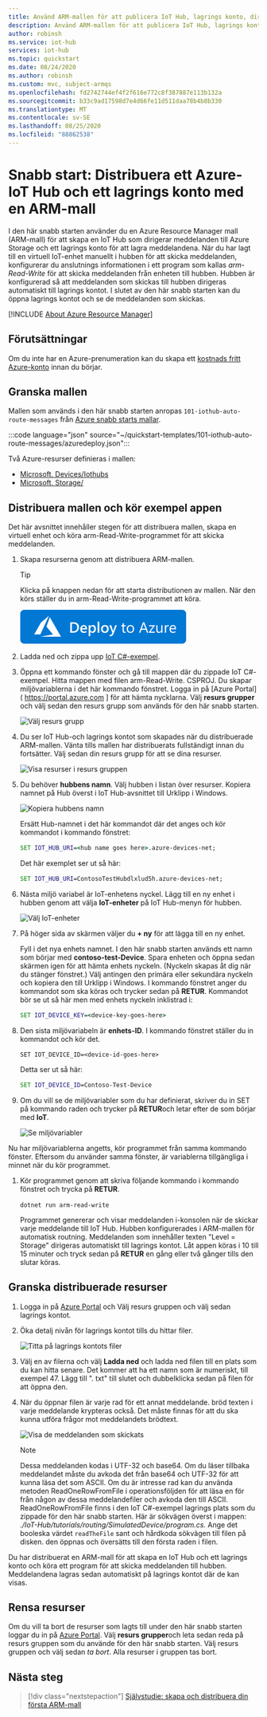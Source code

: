 ```yaml
---
title: Använd ARM-mallen för att publicera IoT Hub, lagrings konto, dirigera meddelanden
description: Använd ARM-mallen för att publicera IoT Hub, lagrings konto, dirigera meddelanden
author: robinsh
ms.service: iot-hub
services: iot-hub
ms.topic: quickstart
ms.date: 08/24/2020
ms.author: robinsh
ms.custom: mvc, subject-armqs
ms.openlocfilehash: fd2742744ef4f2f616e772c8f387887e113b132a
ms.sourcegitcommit: b33c9ad17598d7e4d66fe11d511daa78b4b8b330
ms.translationtype: MT
ms.contentlocale: sv-SE
ms.lasthandoff: 08/25/2020
ms.locfileid: "88862538"
---
```

# <a name="quickstart-deploy-an-azure-iot-hub-and-a-storage-account-using-an-arm-template"></a>Snabb start: Distribuera ett Azure-IoT Hub och ett lagrings konto med en ARM-mall

I den här snabb starten använder du en Azure Resource Manager mall (ARM-mall) för att skapa en IoT Hub som dirigerar meddelanden till Azure Storage och ett lagrings konto för att lagra meddelandena. När du har lagt till en virtuell IoT-enhet manuellt i hubben för att skicka meddelanden, konfigurerar du anslutnings informationen i ett program som kallas  *arm-Read-Write* för att skicka meddelanden från enheten till hubben. Hubben är konfigurerad så att meddelanden som skickas till hubben dirigeras automatiskt till lagrings kontot. I slutet av den här snabb starten kan du öppna lagrings kontot och se de meddelanden som skickas.

[!INCLUDE [About Azure Resource Manager](../../includes/resource-manager-quickstart-introduction.md)]

## <a name="prerequisites"></a>Förutsättningar

Om du inte har en Azure-prenumeration kan du skapa ett [kostnads fritt Azure-konto](https://azure.microsoft.com/free/) innan du börjar.

## <a name="review-the-template"></a>Granska mallen

Mallen som används i den här snabb starten anropas `101-iothub-auto-route-messages` från [Azure snabb starts mallar](https://azure.microsoft.com/resources/templates/101-iothub-auto-route-messages).

:::code language="json" source="~/quickstart-templates/101-iothub-auto-route-messages/azuredeploy.json":::

Två Azure-resurser definieras i mallen: 
* [Microsoft. Devices/Iothubs](/azure/templates/microsoft.iothubs)
* [Microsoft. Storage/](/azure/templates/microsoft.storage)

## <a name="deploy-the-template-and-run-the-sample-app"></a>Distribuera mallen och kör exempel appen

Det här avsnittet innehåller stegen för att distribuera mallen, skapa en virtuell enhet och köra arm-Read-Write-programmet för att skicka meddelanden.

1. Skapa resurserna genom att distribuera ARM-mallen.

    > [!TIP]
    > Klicka på knappen nedan för att starta distributionen av mallen. När den körs ställer du in arm-Read-Write-programmet att köra.

    [![Distribuera till Azure](https://raw.githubusercontent.com/Azure/azure-quickstart-templates/master/1-CONTRIBUTION-GUIDE/images/deploytoazure.svg?sanitize=true)](https://portal.azure.com/#create/Microsoft.Template/uri/https%3A%2F%2Fraw.githubusercontent.com%2FAzure%2Fazure-quickstart-templates%2Fmaster%2F101-iothub-auto-route-messages%2Fazuredeploy.json)

1. Ladda ned och zippa upp [IoT C#-exempel](https://Azure-Samples/azure-iot-samples-csharp).

1. Öppna ett kommando fönster och gå till mappen där du zippade IoT C#-exempel. Hitta mappen med filen arm-Read-Write. CSPROJ. Du skapar miljövariablerna i det här kommando fönstret. Logga in på [Azure Portal] ( https://portal.azure.com ] för att hämta nycklarna. Välj **resurs grupper** och välj sedan den resurs grupp som används för den här snabb starten.

   ![Välj resurs grupp](./media/horizontal-arm-route-messages/01-select-resource-group.png)

1. Du ser IoT Hub-och lagrings kontot som skapades när du distribuerade ARM-mallen. Vänta tills mallen har distribuerats fullständigt innan du fortsätter. Välj sedan din resurs grupp för att se dina resurser.

   ![Visa resurser i resurs gruppen](./media/horizontal-arm-route-messages/02-view-resources-in-group.png)

1. Du behöver **hubbens namn**. Välj hubben i listan över resurser. Kopiera namnet på Hub överst i IoT Hub-avsnittet till Urklipp i Windows. 
 
   ![Kopiera hubbens namn](./media/horizontal-arm-route-messages/03-copy-hub-name.png)

    Ersätt Hub-namnet i det här kommandot där det anges och kör kommandot i kommando fönstret:
   
    ```cmd
    SET IOT_HUB_URI=<hub name goes here>.azure-devices-net;
    ```

   Det här exemplet ser ut så här:

   ```cmd
   SET IOT_HUB_URI=ContosoTestHubdlxlud5h.azure-devices-net;
   ```

1. Nästa miljö variabel är IoT-enhetens nyckel. Lägg till en ny enhet i hubben genom att välja **IoT-enheter** på IoT Hub-menyn för hubben. 

   ![Välj IoT-enheter](./media/horizontal-arm-route-messages/04-select-iot-devices.png)

1. På höger sida av skärmen väljer du **+ ny** för att lägga till en ny enhet. 

   Fyll i det nya enhets namnet. I den här snabb starten används ett namn som börjar med **contoso-test-Device**. Spara enheten och öppna sedan skärmen igen för att hämta enhets nyckeln. (Nyckeln skapas åt dig när du stänger fönstret.) Välj antingen den primära eller sekundära nyckeln och kopiera den till Urklipp i Windows. I kommando fönstret anger du kommandot som ska köras och trycker sedan på **RETUR**. Kommandot bör se ut så här men med enhets nyckeln inklistrad i:

   ```cmd
   SET IOT_DEVICE_KEY=<device-key-goes-here>
   ```

1. Den sista miljövariabeln är **enhets-ID**. I kommando fönstret ställer du in kommandot och kör det. 
   
   ```cms
   SET IOT_DEVICE_ID=<device-id-goes-here> 
   ```

   Detta ser ut så här:

   ```cmd
   SET IOT_DEVICE_ID=Contoso-Test-Device
   ```

1. Om du vill se de miljövariabler som du har definierat, skriver du in SET på kommando raden och trycker på **RETUR**och letar efter de som börjar med **IoT**.

   ![Se miljövariabler](./media/horizontal-arm-route-messages/06-environment-variables.png)

Nu har miljövariablerna angetts, kör programmet från samma kommando fönster. Eftersom du använder samma fönster, är variablerna tillgängliga i minnet när du kör programmet.

1. Kör programmet genom att skriva följande kommando i kommando fönstret och trycka på **RETUR**.

    `dotnet run arm-read-write`

   Programmet genererar och visar meddelanden i-konsolen när de skickar varje meddelande till IoT Hub. Hubben konfigurerades i ARM-mallen för automatisk routning. Meddelanden som innehåller texten "Level = Storage" dirigeras automatiskt till lagrings kontot. Låt appen köras i 10 till 15 minuter och tryck sedan på **RETUR** en gång eller två gånger tills den slutar köras.

## <a name="review-deployed-resources"></a>Granska distribuerade resurser

1. Logga in på [Azure Portal](https://portal.azure.com) och Välj resurs gruppen och välj sedan lagrings kontot.

1. Öka detalj nivån för lagrings kontot tills du hittar filer.

   ![Titta på lagrings kontots filer](./media/horizontal-arm-route-messages/07-see-storage.png)

1. Välj en av filerna och välj **Ladda ned** och ladda ned filen till en plats som du kan hitta senare. Det kommer att ha ett namn som är numeriskt, till exempel 47. Lägg till ". txt" till slutet och dubbelklicka sedan på filen för att öppna den.

1. När du öppnar filen är varje rad för ett annat meddelande. bröd texten i varje meddelande krypteras också. Det måste finnas för att du ska kunna utföra frågor mot meddelandets brödtext.

   ![Visa de meddelanden som skickats](./media/horizontal-arm-route-messages/08-messages.png)

   > [!NOTE]
   > Dessa meddelanden kodas i UTF-32 och base64. Om du läser tillbaka meddelandet måste du avkoda det från base64 och UTF-32 för att kunna läsa det som ASCII. Om du är intresse rad kan du använda metoden ReadOneRowFromFile i operationsföljden för att läsa en för från någon av dessa meddelandefiler och avkoda den till ASCII. ReadOneRowFromFile finns i den IoT C#-exempel lagrings plats som du zippade för den här snabb starten. Här är sökvägen överst i mappen: *./IoT-Hub/tutorials/routing/SimulatedDevice/program.cs.* Ange det booleska värdet `readTheFile` sant och hårdkoda sökvägen till filen på disken. den öppnas och översätts till den första raden i filen.

Du har distribuerat en ARM-mall för att skapa en IoT Hub och ett lagrings konto och köra ett program för att skicka meddelanden till hubben. Meddelandena lagras sedan automatiskt på lagrings kontot där de kan visas.

## <a name="clean-up-resources"></a>Rensa resurser

Om du vill ta bort de resurser som lagts till under den här snabb starten loggar du in på [Azure Portal](https://portal.azure.com). Välj **resurs grupper**och leta sedan reda på resurs gruppen som du använde för den här snabb starten. Välj resurs gruppen och välj sedan *ta bort*. Alla resurser i gruppen tas bort.

## <a name="next-steps"></a>Nästa steg

> [!div class="nextstepaction"]
> [Självstudie: skapa och distribuera din första ARM-mall](/azure/azure-resource-manager/templates/template-tutorial-create-first-template)

